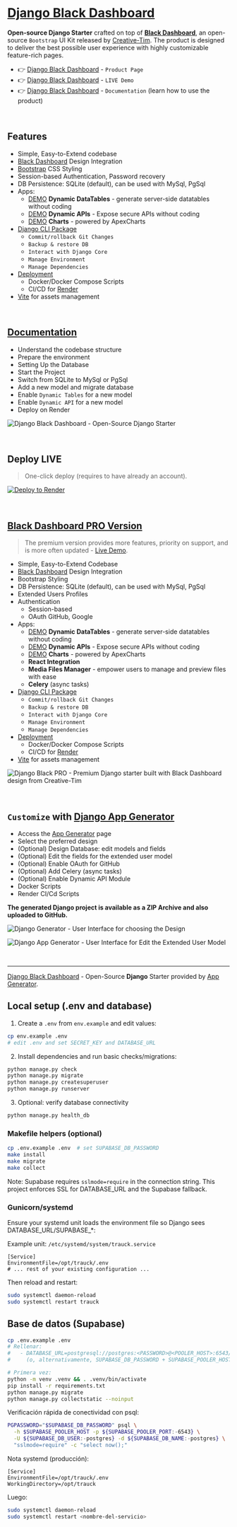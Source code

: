 # [Django Black Dashboard](https://app-generator.dev/product/black-dashboard/django/)

**Open-source Django Starter** crafted on top of **[Black Dashboard](https://app-generator.dev/product/black-dashboard/)**, an open-source `Bootstrap` UI Kit released by [Creative-Tim](https://app-generator.dev/agency/creative-tim/). The product is designed to deliver the best possible user experience with highly customizable feature-rich pages. 

- 👉 [Django Black Dashboard](https://app-generator.dev/product/black-dashboard/django/) - `Product Page`
- 👉 [Django Black Dashboard](https://django-black-dashboard.onrender.com/) - `LIVE Demo` 
- 👉 [Django Black Dashboard](https://app-generator.dev/docs/products/django/black-dashboard/index.html) - `Documentation` (learn how to use the product) 

<br />

## Features

- Simple, Easy-to-Extend codebase
- [Black Dashboard](https://app-generator.dev/product/black-dashboard/) Design Integration
- [Bootstrap](https://app-generator.dev/docs/templates/bootstrap.html) CSS Styling 
- Session-based Authentication, Password recovery
- DB Persistence: SQLite (default), can be used with MySql, PgSql
- Apps:
  - [DEMO](https://django-black-dashboard.onrender.com/dynamic-dt/product/) **Dynamic DataTables** - generate server-side datatables without coding
  - [DEMO](https://django-black-dashboard.onrender.com/api/product/) **Dynamic APIs** - Expose secure APIs without coding  
  - [DEMO](https://django-black-dashboard.onrender.com/charts/) **Charts** - powered by ApexCharts 
- [Django CLI Package](https://app-generator.dev/docs/developer-tools/django-cli/index.html)
    - `Commit/rollback Git Changes`
    - `Backup & restore DB`
    - `Interact with Django Core`
    - `Manage Environment`
    - `Manage Dependencies`  
- [Deployment](https://app-generator.dev/docs/deployment.html)
  - Docker/Docker Compose Scripts 
  - CI/CD for [Render](https://app-generator.dev/docs/deployment/render/index.html)
- [Vite](https://app-generator.dev/docs/technologies/vite/index.html) for assets management 

<br />

## [Documentation](https://app-generator.dev/docs/products/django/black-dashboard/index.html)

- Understand the codebase structure
- Prepare the environment
- Setting Up the Database
- Start the Project
- Switch from SQLite to MySql or PgSql
- Add a new model and migrate database
- Enable `Dynamic Tables` for a new model
- Enable `Dynamic API` for a new model
- Deploy on Render

![Django Black Dashboard - Open-Source Django Starter ](https://user-images.githubusercontent.com/51070104/196730732-dda1794b-93ce-48cb-bc5c-182411495512.png)

<br />

## Deploy LIVE

> One-click deploy (requires to have already an account).

[![Deploy to Render](https://render.com/images/deploy-to-render-button.svg)](https://render.com/deploy)

<br /> 

## [Black Dashboard PRO Version](https://app-generator.dev/product/black-dashboard-pro/django/)

> The premium version provides more features, priority on support, and is more often updated - [Live Demo](https://django-black-pro.onrender.com).

- Simple, Easy-to-Extend Codebase
- [Black Dashboard](https://app-generator.dev/product/black-dashboard/) Design Integration
- Bootstrap Styling 
- DB Persistence: SQLite (default), can be used with MySql, PgSql
- Extended Users Profiles
- Authentication
   - Session-based 
   - OAuth GitHub, Google
- Apps:
  - [DEMO](https://django-black-pro.onrender.com/dynamic-dt/product/) **Dynamic DataTables** - generate server-side datatables without coding  
  - [DEMO](https://django-black-pro.onrender.com/api/product/) **Dynamic APIs** - Expose secure APIs without coding  
  - [DEMO](https://django-black-pro.onrender.com/chart/) **Charts** - powered by ApexCharts 
  - **React Integration**
  - **Media Files Manager** - empower users to manage and preview files with ease
  - **Celery** (async tasks)
- [Django CLI Package](https://app-generator.dev/docs/developer-tools/django-cli/index.html)
    - `Commit/rollback Git Changes`
    - `Backup & restore DB`
    - `Interact with Django Core`
    - `Manage Environment`
    - `Manage Dependencies`  
- [Deployment](https://app-generator.dev/docs/deployment.html)
  - Docker/Docker Compose Scripts 
  - CI/CD for [Render](https://app-generator.dev/docs/deployment/render/index.html)
- [Vite](https://app-generator.dev/docs/technologies/vite/index.html) for assets management 

![Django Black PRO - Premium Django starter built with Black Dashboard design from Creative-Tim](https://github.com/user-attachments/assets/63c1ea5b-6c8b-4e67-8e07-156c3e06895f)

<br />

## `Customize` with [Django App Generator](https://app-generator.dev/tools/django-generator/)

- Access the [App Generator](https://app-generator.dev/tools/django-generator/) page
- Select the preferred design
- (Optional) Design Database: edit models and fields
- (Optional) Edit the fields for the extended user model
- (Optional) Enable OAuth for GitHub
- (Optional) Add Celery (async tasks)
- (Optional) Enable Dynamic API Module
- Docker Scripts
- Render CI/Cd Scripts

**The generated Django project is available as a ZIP Archive and also uploaded to GitHub.**

![Django Generator - User Interface for choosing the Design](https://github.com/user-attachments/assets/b989c434-1c53-49ff-8dda-b46dbfc142ac) 

![Django App Generator - User Interface for Edit the Extended User Model](https://github.com/user-attachments/assets/f1a5fb68-a5ba-49c9-a3ae-91716de09912) 

<br />

---
[Django Black Dashboard](https://app-generator.dev/product/black-dashboard/django/) - Open-Source **Django** Starter provided by [App Generator](https://app-generator.dev).


## Local setup (.env and database)

1) Create a `.env` from `env.example` and edit values:

```bash
cp env.example .env
# edit .env and set SECRET_KEY and DATABASE_URL
```

2) Install dependencies and run basic checks/migrations:

```bash
python manage.py check
python manage.py migrate
python manage.py createsuperuser
python manage.py runserver
```

3) Optional: verify database connectivity

```bash
python manage.py health_db
```

### Makefile helpers (optional)

```bash
cp .env.example .env  # set SUPABASE_DB_PASSWORD
make install
make migrate
make collect
```

Note: Supabase requires `sslmode=require` in the connection string. This project enforces SSL for DATABASE_URL and the Supabase fallback.

### Gunicorn/systemd

Ensure your systemd unit loads the environment file so Django sees DATABASE_URL/SUPABASE_*:

Example unit: `/etc/systemd/system/trauck.service`

```
[Service]
EnvironmentFile=/opt/trauck/.env
# ... rest of your existing configuration ...
```

Then reload and restart:

```bash
sudo systemctl daemon-reload
sudo systemctl restart trauck
```

## Base de datos (Supabase)

```bash
cp .env.example .env
# Rellenar:
#   - DATABASE_URL=postgresql://postgres:<PASSWORD>@<POOLER_HOST>:6543/postgres?sslmode=require
#     (o, alternativamente, SUPABASE_DB_PASSWORD + SUPABASE_POOLER_HOST y SUPABASE_USE_POOLER=true)

# Primera vez:
python -m venv .venv && . .venv/bin/activate
pip install -r requirements.txt
python manage.py migrate
python manage.py collectstatic --noinput
```

Verificación rápida de conectividad con psql:

```bash
PGPASSWORD="$SUPABASE_DB_PASSWORD" psql \
  -h $SUPABASE_POOLER_HOST -p ${SUPABASE_POOLER_PORT:-6543} \
  -U ${SUPABASE_DB_USER:-postgres} -d ${SUPABASE_DB_NAME:-postgres} \
  "sslmode=require" -c "select now();"
```

  Nota systemd (producción):

  ```
  [Service]
  EnvironmentFile=/opt/trauck/.env
  WorkingDirectory=/opt/trauck
  ```

  Luego:

  ```bash
  sudo systemctl daemon-reload
  sudo systemctl restart <nombre-del-servicio>
  ```
